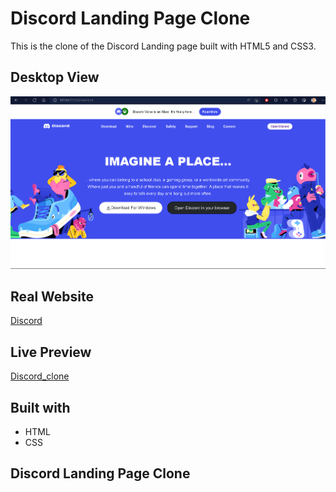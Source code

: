 # Discord Landing Page Clone

This is the clone of the Discord Landing page built with HTML5 and CSS3.

## Desktop View

![](images/desktop-view.png)

## Real Website
[Discord](https://www.discord.com)

## Live Preview
[Discord_clone](https://utkarsh3128.github.io/Discord-Clone/)

## Built with
* HTML
* CSS

## Discord Landing Page Clone
